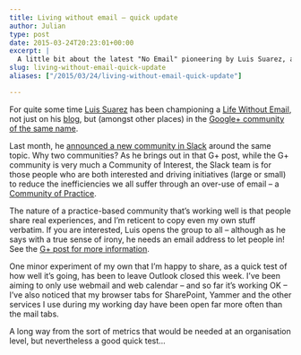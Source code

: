 ```yaml
---
title: Living without email – quick update
author: Julian
type: post
date: 2015-03-24T20:23:01+00:00
excerpt: |
  A little bit about the latest "No Email" pioneering by Luis Suarez, and a simple experiment I'm doing myself
slug: living-without-email-quick-update 
aliases: ["/2015/03/24/living-without-email-quick-update"]

---
```

For quite some time [Luis Suarez][1] has been championing a [Life Without Email][2], not just on his [blog][2], but (amongst other places) in the [Google+ community of the same name][3].

Last month, he [announced a new community in Slack][4] around the same topic. Why two communities? As he brings out in that G+ post, while the G+ community is very much a Community of Interest, the Slack team is for those people who are both interested and driving initiatives (large or small) to reduce the inefficiencies we all suffer through an over-use of email &#8211; a [Community of Practice][5].

The nature of a practice-based community that&#8217;s working well is that people share real experiences, and I&#8217;m reticent to copy even my own stuff verbatim. If you are interested, Luis opens the group to all &#8211; although as he says with a true sense of irony, he needs an email address to let people in! See the [G+ post for more information][4].

One minor experiment of my own that I&#8217;m happy to share, as a quick test of how well it&#8217;s going, has been to leave Outlook closed this week. I&#8217;ve been aiming to only use webmail and web calendar &#8211; and so far it&#8217;s working OK &#8211; I&#8217;ve also noticed that my browser tabs for SharePoint, Yammer and the other services I use during my working day have been open far more often than the mail tabs.

A long way from the sort of metrics that would be needed at an organisation level, but nevertheless a good quick test&#8230;

 [1]: https://twitter.com/elsua
 [2]: https://www.elsua.net/tag/life-without-email/
 [3]: https://plus.google.com/communities/112379942033795190661
 [4]: https://plus.google.com/+LuisSuarezElsua/posts/BB9GthyZLTS
 [5]: https://en.wikipedia.org/wiki/Community_of_practice